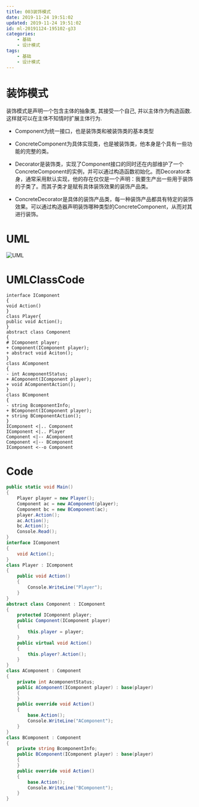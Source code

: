 ```yaml
---
title: 003装饰模式
date: 2019-11-24 19:51:02
updated: 2019-11-24 19:51:02
id: ml-20191124-195102-g33
categories:
	- 基础
	- 设计模式
tags: 
	- 基础
	- 设计模式
---
```


# 装饰模式

装饰模式是声明一个包含主体的抽象类, 其接受一个自己, 并以主体作为构造函数.  
这样就可以在主体不知情时扩展主体行为.

* Component为统一接口，也是装饰类和被装饰类的基本类型
* ConcreteComponent为具体实现类，也是被装饰类，他本身是个具有一些功能的完整的类。

* Decorator是装饰类，实现了Component接口的同时还在内部维护了一个ConcreteComponent的实例，并可以通过构造函数初始化。而Decorator本身，通常采用默认实现，他的存在仅仅是一个声明：我要生产出一些用于装饰的子类了。而其子类才是赋有具体装饰效果的装饰产品类。

* ConcreteDecorator是具体的装饰产品类，每一种装饰产品都具有特定的装饰效果。可以通过构造器声明装饰哪种类型的ConcreteComponent，从而对其进行装饰。

<!--more-->
# UML

![UML](http://www.plantuml.com/plantuml/png/XP71QiCm38RlUWh1BYt3VO7kq7YdtWPx0jTrXy6HWoqFHhTtNpFZJaa3kUh_zNt8FcGsYKiVm1ExT37MuV4rzaCaHmnN-8p-Z9rb7scpXH-mmUICRy5ykNI5ePo2jpWfxMyjSygSZ6MiTGby4dmS_ZXxUFwlR1xYxPWtOdDvRgwgwAH3eIU-bThedGsNF6AwDK_5twDwb1JfgIXpylI1-kuwqYME8BrcQfkBBh7oyhtRYHUS9_KhG4wL4XVC4xsCKYeAoS7HkVJX5m00)

# UMLClassCode

```
interface IComponent
{
void Action()
}
class Player{
public void Action();
}
abstract class Component
{
# IComponent player;
+ Component(IComponent player);
+ abstract void Aciton();
}
class AComponent
{
- int AcomponentStatus;
+ AComponent(IComponent player);
+ void AComponentAction();
}
class BComponent
{
- string BcomponentInfo;
+ BComponent(IComponent player);
+ string BComponentAction();
}
IComponent <|.. Component
IComponent <|.. Player
Component <|-- AComponent
Component <|-- BComponent
IComponent <--o Component
```

# Code

```C#
public static void Main()
{
    Player player = new Player();
    Component ac = new AComponent(player);
    Component bc = new BComponent(ac);
    player.Action();
    ac.Action();
    bc.Action();
    Console.Read();
}
interface IComponent
{
    void Action();
}
class Player : IComponent
{
    public void Action()
    {
        Console.WriteLine("Player");
    }
}
abstract class Component : IComponent
{
    protected IComponent player;
    public Component(IComponent player)
    {
        this.player = player;
    }
    public virtual void Action()
    {
        this.player?.Action();
    }
}
class AComponent : Component
{
    private int AcomponentStatus;
    public AComponent(IComponent player) : base(player)
    {
    }
    public override void Action()
    {
        base.Action();
        Console.WriteLine("AComponent");
    }
}
class BComponent : Component
{
    private string BcomponentInfo;
    public BComponent(IComponent player) : base(player)
    {
    }
    public override void Action()
    {
        base.Action();
        Console.WriteLine("BComponent");
    }
}
```
